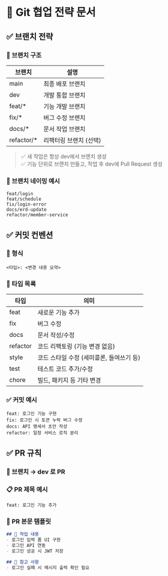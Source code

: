 # 📘 Git 협업 전략 문서

## ✅ 브랜치 전략

### 📁 브랜치 구조
| 브랜치 | 설명 |
|--------|------|
| main | 최종 배포 브랜치 |
| dev | 개발 통합 브랜치 |
| feat/* | 기능 개발 브랜치 |
| fix/* | 버그 수정 브랜치 |
| docs/* | 문서 작업 브랜치 |
| refactor/* | 리팩터링 브랜치 (선택) |

> ✅ 새 작업은 항상 dev에서 브랜치 생성  
> ✅ 기능 단위로 브랜치 만들고, 작업 후 dev에 Pull Request 생성

### 🧪 브랜치 네이밍 예시
```
feat/login
feat/schedule
fix/login-error
docs/erd-update
refactor/member-service
```

## ✅ 커밋 컨벤션

### 📌 형식
```
<타입>: <변경 내용 요약>
```

### 🎯 타입 목록

| 타입 | 의미 |
|------|------|
| feat | 새로운 기능 추가 |
| fix | 버그 수정 |
| docs | 문서 작성/수정 |
| refactor | 코드 리팩토링 (기능 변경 없음) |
| style | 코드 스타일 수정 (세미콜론, 들여쓰기 등) |
| test | 테스트 코드 추가/수정 |
| chore | 빌드, 패키지 등 기타 변경 |

### ✅ 커밋 예시
```
feat: 로그인 기능 구현
fix: 로그인 시 토큰 누락 버그 수정
docs: API 명세서 초안 작성
refactor: 일정 서비스 로직 분리
```

## ✅ PR 규칙

### 📌 브랜치 → dev 로 PR

### 📋 PR 제목 예시
```
feat: 로그인 기능 추가
```

### 📝 PR 본문 템플릿
```md
## 🔧 작업 내용
- 로그인 입력 폼 UI 구현
- 로그인 API 연동
- 로그인 성공 시 JWT 저장

## 📌 참고 사항
- 로그인 실패 시 메시지 출력 확인 필요
```
